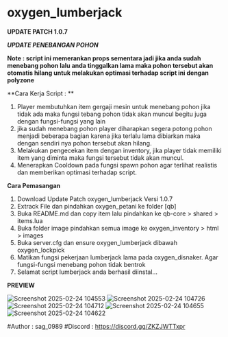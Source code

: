# oxygen_lumberjack

**UPDATE PATCH 1.0.7**

***UPDATE PENEBANGAN POHON***

**Note : script ini memerankan props sementara jadi jika anda sudah menebang pohon lalu anda tinggalkan lama maka pohon tersebut akan otomatis hilang untuk melakukan optimasi terhadap script ini dengan polyzone**

**Cara Kerja Script : **
1. Player membutuhkan item gergaji mesin untuk menebang pohon jika tidak ada maka fungsi tebang pohon tidak akan muncul begitu juga dengan fungsi-fungsi yang lain
2. jika sudah menebang pohon player diharapkan segera potong pohon menjadi beberapa bagian karena jika terlalu lama dibiarkan maka dengan sendiri nya pohon tersebut akan hilang.
3. Melakukan pengecekan item dengan inventory, jika player tidak memiliki item yang diminta maka fungsi tersebut tidak akan muncul. 
4. Menerapkan Cooldown pada fungsi spawn pohon agar terlihat realistis dan memberikan optimasi terhadap script.

**Cara Pemasangan**
1. Download Update Patch oxygen_lumberjack Versi 1.0.7
2. Extrack File dan pindahkan oxygen_petani ke folder [qb]
3. Buka README.md dan copy item lalu pindahkan ke qb-core > shared > items.lua
4. Buka folder image pindahkan semua image ke oxygen_inventory > html > images
5. Buka server.cfg dan ensure oxygen_lumberjack dibawah oxygen_lockpick
6. Matikan fungsi pekerjaan lumberjack lama pada oxygen_disnaker. Agar fungsi-fungsi menebang pohon tidak bentrok
7. Selamat script lumberjack anda berhasil diinstal...

**PREVIEW**

![Screenshot 2025-02-24 104553](https://github.com/user-attachments/assets/8ea3d641-9498-4795-a863-5cb5bb895cf6)
![Screenshot 2025-02-24 104726](https://github.com/user-attachments/assets/1362f0c7-eeb5-40e6-8d54-e0e90c715071)
![Screenshot 2025-02-24 104712](https://github.com/user-attachments/assets/bd7346a7-484c-4cd3-912e-7f972b0b3e8f)
![Screenshot 2025-02-24 104655](https://github.com/user-attachments/assets/0c2bb722-f7a0-4f13-932a-616f2bbc9c50)
![Screenshot 2025-02-24 104622](https://github.com/user-attachments/assets/139b1f60-b62a-4823-9509-482b73a096d0)


#Author : sag_0989 
#Discord : https://discord.gg/ZKZJWTTxpr
